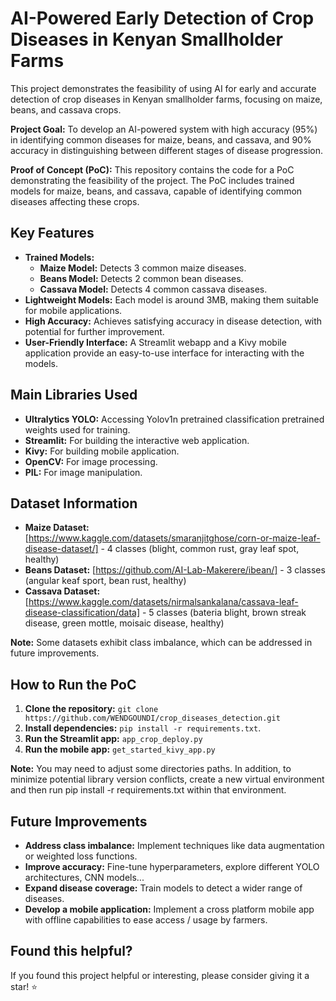 # AI-Powered Early Detection of Crop Diseases in Kenyan Smallholder Farms

This project demonstrates the feasibility of using AI for early and accurate detection of crop diseases in Kenyan smallholder farms, focusing on maize, beans, and cassava crops.

**Project Goal:** To develop an AI-powered system with high accuracy (95%) in identifying common diseases for maize, beans, and cassava, and 90% accuracy in distinguishing between different stages of disease progression.

**Proof of Concept (PoC):** This repository contains the code for a PoC demonstrating the feasibility of the project. The PoC includes trained models for maize, beans, and cassava, capable of identifying common diseases affecting these crops.

## Key Features

* **Trained Models:**
    * **Maize Model:** Detects 3 common maize diseases.
    * **Beans Model:** Detects 2 common bean diseases.
    * **Cassava Model:** Detects 4 common cassava diseases.
* **Lightweight Models:** Each model is around 3MB, making them suitable for mobile applications.
* **High Accuracy:** Achieves satisfying accuracy in disease detection, with potential for further improvement.
* **User-Friendly Interface:**  A Streamlit webapp and a Kivy mobile application provide an easy-to-use interface for interacting with the models.

## Main Libraries Used

* **Ultralytics YOLO:**  Accessing Yolov1n pretrained classification pretrained weights used for training.
* **Streamlit:**  For building the interactive web application.
* **Kivy:**  For building mobile application.
* **OpenCV:** For image processing.
* **PIL:** For image manipulation.

## Dataset Information

* **Maize Dataset:** [https://www.kaggle.com/datasets/smaranjitghose/corn-or-maize-leaf-disease-dataset/] - 4 classes (blight, common rust, gray leaf spot, healthy)
* **Beans Dataset:** [https://github.com/AI-Lab-Makerere/ibean/] - 3 classes (angular keaf sport, bean rust, healthy)
* **Cassava Dataset:** [https://www.kaggle.com/datasets/nirmalsankalana/cassava-leaf-disease-classification/data] - 5 classes (bateria blight, brown streak disease, green mottle, moisaic disease, healthy)

**Note:** Some datasets exhibit class imbalance, which can be addressed in future improvements.

## How to Run the PoC

1. **Clone the repository:** `git clone https://github.com/WENDGOUNDI/crop_diseases_detection.git`
2. **Install dependencies:** `pip install -r requirements.txt`.
3. **Run the Streamlit app:** `app_crop_deploy.py`
4. **Run the mobile app:** `get_started_kivy_app.py`

**Note:** You may need to adjust some directories paths. In addition, to minimize potential library version conflicts, create a new virtual environment and then run pip install -r requirements.txt within that environment.

## Future Improvements

* **Address class imbalance:** Implement techniques like data augmentation or weighted loss functions.
* **Improve accuracy:** Fine-tune hyperparameters, explore different YOLO architectures, CNN models...
* **Expand disease coverage:**  Train models to detect a wider range of diseases.
* **Develop a mobile application:** Implement a cross platform mobile app with offline capabilities to ease access / usage by farmers.

## Found this helpful?

If you found this project helpful or interesting, please consider giving it a star! ⭐ 
